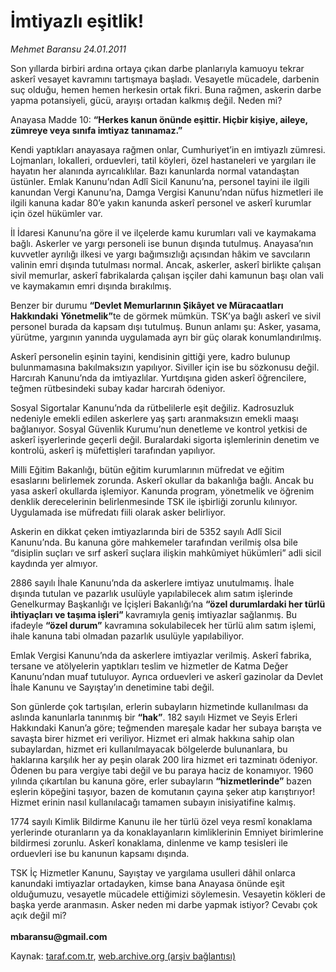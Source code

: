 # İmtiyazlı eşitlik!

*Mehmet Baransu 24.01.2011*

<div class="yazi"><p>Son yıllarda birbiri ardına ortaya çıkan darbe planlarıyla kamuoyu tekrar askerî vesayet kavramını tartışmaya başladı. Vesayetle mücadele, darbenin suç olduğu, hemen hemen herkesin ortak fikri. Buna rağmen, askerin darbe yapma potansiyeli, gücü, arayışı ortadan kalkmış değil. Neden mi? </p>
<p>Anayasa Madde 10: <b>“Herkes kanun önünde eşittir. Hiçbir kişiye, aileye, zümreye veya sınıfa imtiyaz tanınamaz.” </b></p>
<p>Kendi yaptıkları anayasaya rağmen onlar, Cumhuriyet’in en imtiyazlı zümresi. Lojmanları, lokalleri, orduevleri, tatil köyleri, özel hastaneleri ve yargıları ile hayatın her alanında ayrıcalıklılar. Bazı kanunlarda normal vatandaştan üstünler. Emlak Kanunu’ndan Adlî Sicil Kanunu’na, personel tayini ile ilgili kanundan Vergi Kanunu’na, Damga Vergisi Kanunu’ndan nüfus hizmetleri ile ilgili kanuna kadar 80’e yakın kanunda askerî personel ve askerî kurumlar için özel hükümler var. </p>
<p>İl İdaresi Kanunu’na göre il ve ilçelerde kamu kurumları vali ve kaymakama bağlı. Askerler ve yargı personeli ise bunun dışında tutulmuş. Anayasa’nın kuvvetler ayrılığı ilkesi ve yargı bağımsızlığı açısından hâkim ve savcıların valinin emri dışında tutulması normal. Ancak, askerler, askerî birlikte çalışan sivil memurlar, askerî fabrikalarda çalışan işçiler dahi kamunun başı olan vali ve kaymakamın emri dışında bırakılmış. </p>
<p>Benzer bir durumu <b>“Devlet Memurlarının Şikâyet ve Müracaatları Hakkındaki</b> <b>Yönetmelik”</b>te de görmek mümkün. TSK’ya bağlı askerî ve sivil personel burada da kapsam dışı tutulmuş. Bunun anlamı şu: Asker, yasama, yürütme, yargının yanında uygulamada ayrı bir güç olarak konumlandırılmış. </p>
<p>Askerî personelin eşinin tayini, kendisinin gittiği yere, kadro bulunup bulunmamasına bakılmaksızın yapılıyor. Siviller için ise bu sözkonusu değil. Harcırah Kanunu’nda da imtiyazlılar. Yurtdışına giden askerî öğrencilere, teğmen rütbesindeki subay kadar harcırah ödeniyor. </p>
<p>Sosyal Sigortalar Kanunu’nda da rütbelilerle eşit değiliz. Kadrosuzluk nedeniyle emekli edilen askerlere yaş şartı aranmaksızın emekli maaşı bağlanıyor. Sosyal Güvenlik Kurumu’nun denetleme ve kontrol yetkisi de askerî işyerlerinde geçerli değil. Buralardaki sigorta işlemlerinin denetim ve kontrolü, askerî iş müfettişleri tarafından yapılıyor. </p>
<p>Milli Eğitim Bakanlığı, bütün eğitim kurumlarının müfredat ve eğitim esaslarını belirlemek zorunda. Askerî okullar da bakanlığa bağlı. Ancak bu yasa askerî okullarda işlemiyor. Kanunda program, yönetmelik ve öğrenim denklik derecelerinin belirlenmesinde TSK ile işbirliği zorunlu kılınıyor. Uygulamada ise müfredatı fiili olarak asker belirliyor. </p>
<p>Askerin en dikkat çeken imtiyazlarında biri de 5352 sayılı Adlî Sicil Kanunu’nda. Bu kanuna göre mahkemeler tarafından verilmiş olsa bile “disiplin suçları ve sırf askerî suçlara ilişkin mahkûmiyet hükümleri” adli sicil kaydında yer almıyor. </p>
<p>2886 sayılı İhale Kanunu’nda da askerlere imtiyaz unutulmamış. İhale dışında tutulan ve pazarlık usulüyle yapılabilecek alım satım işlerinde Genelkurmay Başkanlığı ve İçişleri Bakanlığı’na <b>“özel durumlardaki her türlü ihtiyaçları ve taşıma işleri” </b>kavramıyla geniş imtiyazlar sağlanmış. Bu ifadeyle <b>“özel durum”</b> kavramına sokulabilecek her türlü alım satım işlemi, ihale kanuna tabi olmadan pazarlık usulüyle yapılabiliyor. </p>
<p>Emlak Vergisi Kanunu’nda da askerlere imtiyazlar verilmiş. Askerî fabrika, tersane ve atölyelerin yaptıkları teslim ve hizmetler de Katma Değer Kanunu’ndan muaf tutuluyor. Ayrıca orduevleri ve askerî gazinolar da Devlet İhale Kanunu ve Sayıştay’ın denetimine tabi değil. </p>
<p>Son günlerde çok tartışılan, erlerin subayların hizmetinde kullanılması da aslında kanunlarla tanınmış bir <b>“hak”</b>. 182 sayılı Hizmet ve Seyis Erleri Hakkındaki Kanun’a göre; teğmenden mareşale kadar her subaya barışta ve savaşta birer hizmet eri veriliyor. Hizmet eri almak hakkına sahip olan subaylardan, hizmet eri kullanılmayacak bölgelerde bulunanlara, bu haklarına karşılık her ay peşin olarak 200 lira hizmet eri tazminatı ödeniyor. Ödenen bu para vergiye tabi değil ve bu paraya haciz de konamıyor. 1960 yılında çıkartılan bu kanuna göre, erler subayların <b>“hizmetlerinde”</b> bazen eşlerin köpeğini taşıyor, bazen de komutanın çayına şeker atıp karıştırıyor! Hizmet erinin nasıl kullanılacağı tamamen subayın inisiyatifine kalmış. </p>
<p>1774 sayılı Kimlik Bildirme Kanunu ile her türlü özel veya resmî konaklama yerlerinde oturanların ya da konaklayanların kimliklerinin Emniyet birimlerine bildirmesi zorunlu. Askerî konaklama, dinlenme ve kamp tesisleri ile orduevleri ise bu kanunun kapsamı dışında. </p>
<p>TSK İç Hizmetler Kanunu, Sayıştay ve yargılama usulleri dâhil onlarca kanundaki imtiyazlar ortadayken, kimse bana Anayasa önünde eşit olduğumuzu, vesayetle mücadele ettiğimizi söylemesin. Vesayetin kökleri de başka yerde aranmasın. Asker neden mi darbe yapmak istiyor? Cevabı çok açık değil mi? <br/><br/><b>mbaransu@gmail.com</b></p>
</div>

Kaynak: [taraf.com.tr](http://www.taraf.com.tr:80/mehmet-baransu/makale-imtiyazli-esitlik.htm), [web.archive.org (arşiv bağlantısı)](http://web.archive.org/web/20131105180619/http://www.taraf.com.tr:80/mehmet-baransu/makale-imtiyazli-esitlik.htm)
